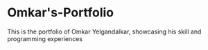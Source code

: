 # Omkar's-Portfolio
This is the portfolio of Omkar Yelgandalkar, showcasing his skill and programming experiences
